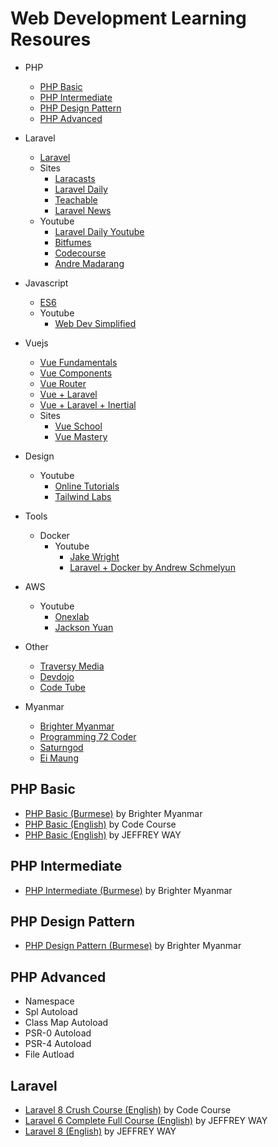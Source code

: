 # Web Development Learning Resoures

- PHP
  - [PHP Basic](#php-basic)
  - [PHP Intermediate](#php-intermediate)
  - [PHP Design Pattern](#php-design-pattern)
  - [PHP Advanced](#php-advanced)
- Laravel
  - [Laravel](#Laravel)
  - Sites
    - [Laracasts](https://laracasts.com)
    - [Laravel Daily](https://laraveldaily.com)
    - [Teachable](https://laraveldaily.teachable.com)
    - [Laravel News](https://laravel-news.com)
  - Youtube
    - [Laravel Daily Youtube](https://www.youtube.com/channel/UCTuplgOBi6tJIlesIboymGA)
    - [Bitfumes](https://www.youtube.com/channel/UC_hG9fglfmShkwex1KVydHA)
    - [Codecourse](https://www.youtube.com/c/codecourse)
    - [Andre Madarang](https://www.youtube.com/c/drehimself)
- Javascript
  - [ES6](https://www.youtube.com/watch?v=_TCiBKki2is&list=PLgzczcvIi04P7xy8wcw1odJGuBzTYEzX7)
  - Youtube
    - [Web Dev Simplified](https://www.youtube.com/c/WebDevSimplified/featured)
- Vuejs
  - [Vue Fundamentals](https://www.youtube.com/watch?v=NVnFWzVEBMA&list=PLgzczcvIi04PRf2h4ofMfNWP69dmBfXNr)
  - [Vue Components](https://www.youtube.com/watch?v=J8v0rsW2C98&list=PLgzczcvIi04N6k_tSvG9YAMr62xyaQrhz)
  - [Vue Router](https://www.youtube.com/watch?v=A8_H0HjZgsk&list=PLgzczcvIi04Pd-PiyapkFno4EsboKvfPt)
  - [Vue + Laravel](https://www.youtube.com/watch?v=AFxm8YBurPg&list=PLgzczcvIi04OvLaYg3AzYeMf8xGMkz_qU)
  - [Vue + Laravel + Inertial](https://www.youtube.com/watch?v=IeMoVOHhMic&list=PLgzczcvIi04MR4fDn7RczGK3JXcI01Rss)
  - Sites
    - [Vue School](https://vueschool.io)
    - [Vue Mastery](https://www.vuemastery.com)
- Design
  - Youtube 
    - [Online Tutorials](https://www.youtube.com/c/OnlineTutorials4Designers/featured)
    - [Tailwind Labs](https://www.youtube.com/c/TailwindLabs/featured) 
- Tools
  - Docker
    - Youtube
      - [Jake Wright](https://www.youtube.com/watch?v=YFl2mCHdv24&list=PLlj9BrHKq9WKaz8UV3BjEqicn-C3qHxy4&index=6)
      - [Laravel + Docker by Andrew Schmelyun](https://www.youtube.com/watch?v=ozKxWsojYJ4&list=PL36CGZHZJqsWXjf4GeQBLUl7CK1dodKuC)  
- AWS
  - Youtube 
    - [Onexlab](https://www.youtube.com/channel/UCLr7LxnkvAUYg1-AmCfW__g) 
    - [Jackson Yuan](https://www.youtube.com/channel/UCbmBrWg8WX80aVa6EBA395A)

- Other
  - [Traversy Media](https://www.youtube.com/c/TraversyMedia)
  - [Devdojo](https://www.youtube.com/c/Devdojo)
  - [Code Tube](https://www.youtube.com/c/CodeTube)

- Myanmar
  - [Brighter Myanmar](https://www.youtube.com/channel/UCG2rjWL2i6_KfCtjkQ9PKKQ)
  - [Programming 72 Coder](https://www.youtube.com/c/Programming72Coder)
  - [Saturngod](https://www.youtube.com/user/saturngod66)
  - [Ei Maung](https://eimaung.com)
 

## PHP Basic
- [PHP Basic (Burmese)](https://www.youtube.com/watch?v=GU37Qf_Sycs&list=PLYuQaK0xqlLmCG8pDJecfNg8FObzTOIAl&index=45) by Brighter Myanmar
- [PHP Basic (English)](https://www.youtube.com/watch?v=XKWqdp17BFo&list=PLfdtiltiRHWHjTPiFDRdTOPtSyYfz3iLW) by Code Course
- [PHP Basic (English)](https://laracasts.com/series/php-for-beginners) by JEFFREY WAY

## PHP Intermediate
- [PHP Intermediate (Burmese)](https://www.youtube.com/watch?v=76zHxm4tTfk&list=PLYuQaK0xqlLkhu6QMmiBf4NOMjPxgubgx&index=45) by Brighter Myanmar

## PHP Design Pattern
- [PHP Design Pattern (Burmese)](https://www.youtube.com/watch?v=HByVElWDeaQ&list=PLYuQaK0xqlLk1PPn5TmPOYmUarxrZmrN4&index=4) by Brighter Myanmar

## PHP Advanced
- Namespace
- Spl Autoload
- Class Map Autoload
- PSR-0 Autoload
- PSR-4 Autoload
- File Autload

## Laravel
- [Laravel 8 Crush Course (English)](https://www.youtube.com/watch?v=MFh0Fd7BsjE) by Code Course
- [Laravel 6 Complete Full Course (English)](https://laracasts.com/series/laravel-6-from-scratch) by JEFFREY WAY
- [Laravel 8 (English)](https://laracasts.com/series/laravel-8-from-scratch) by JEFFREY WAY
